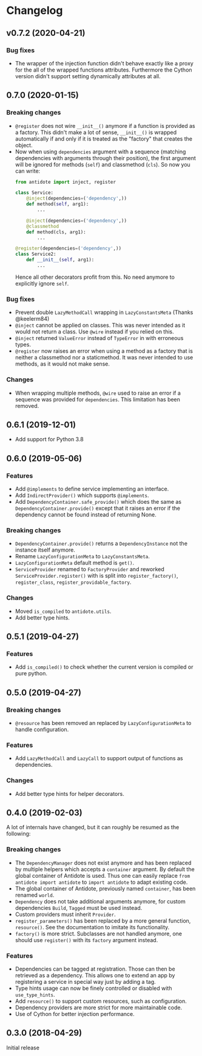 Changelog
=========

v0.7.2 (2020-04-21)
-------------------

### Bug fixes
- The wrapper of the injection function didn't behave exactly like a proxy for the 
  all of the wrapped functions attributes. Furthermore the Cython version didn't 
  support setting dynamically attributes at all.

0.7.0  (2020-01-15)
-------------------

### Breaking changes

- `@register` does not wire `__init__()` anymore if a function is provided as a factory.
  This didn't make a lot of sense, `__init__()` is wrapped automatically if and only if 
  it is treated as the "factory" that creates the object.
- Now when using `dependencies` argument with a sequence (matching dependencies with arguments 
  through their position), the first argument will be ignored for methods (`self`) and 
  classmethod (`cls`). So now you can write:
  ```python
  from antidote import inject, register
  
  class Service:
      @inject(dependencies=('dependency',))
      def method(self, arg1):
          ...
  
      @inject(dependencies=('dependency',))
      @classmethod
      def method(cls, arg1):
          ...
  
  @register(dependencies=('dependency',))
  class Service2:
      def __init__(self, arg1):
          ...
  ```
  Hence all other decorators profit from this. No need anymore to explicitly ignore `self`.

### Bug fixes

- Prevent double `LazyMethodCall` wrapping in `LazyConstantsMeta` (Thanks @keelerm84)
- `@inject` cannot be applied on classes. This was never intended as it would not
  return a class. Use `@wire` instead if you relied on this.
- `@inject` returned `ValueError` instead of `TypeError` in with erroneous types.
- `@register` now raises an error when using a method as a factory that is neither a
  classmethod nor a staticmethod. It was never intended to use methods, as it would not
  make sense.

### Changes

- When wrapping multiple methods, `@wire` used to raise an error if a sequence was 
  provided for `dependencies`. This limitation has been removed.


0.6.1  (2019-12-01)
-------------------

- Add support for Python 3.8


0.6.0 (2019-05-06)
------------------
  
### Features

- Add `@implements` to define service implementing an interface. 
- Add `IndirectProvider()` which supports `@implements`.
- Add `DependencyContainer.safe_provide()` which does the same as 
  `DependencyContainer.provide()` except that it raises an error if
  the dependency cannot be found instead of returning None.


### Breaking changes

- `DependencyContainer.provide()` returns a `DependencyInstance` not the 
  instance itself anymore.
- Rename `LazyConfigurationMeta` to `LazyConstantsMeta`.
- `LazyConfigurationMeta` default method is `get()`.
- `ServiceProvider` renamed to `FactoryProvider` and reworked 
  `ServiceProvider.register()` with is split into `register_factory()`,
  `register_class`, `register_providable_factory`.


### Changes

- Moved `is_compiled` to `antidote.utils`.
- Add better type hints.


0.5.1 (2019-04-27)
------------------
  
### Features

- Add `is_compiled()` to check whether the current version is compiled or pure 
  python.


0.5.0 (2019-04-27)
------------------

### Breaking changes

- `@resource` has been removed an replaced by `LazyConfigurationMeta` to handle 
  configuration. 
  
### Features

- Add `LazyMethodCall` and `LazyCall` to support output of functions as dependencies.

### Changes

- Add better type hints for helper decorators.


0.4.0 (2019-02-03)
------------------

A lot of internals have changed, but it can roughly be resumed as the following:

### Breaking changes

- The `DependencyManager` does not exist anymore and has been replaced by 
  multiple helpers which accepts a `container` argument. By default the global
  container of Antidote is used. Thus one can easily replace 
  `from antidote import antidote` to `import antidote` to adapt existing code.
- The global container of Antidote, previously named `container`, has been 
  renamed `world`.
- `Dependency` does not take additional arguments anymore, for custom 
  dependencies `Build`, `Tagged` must be used instead.
- Custom providers must inherit `Provider`.
- `register_parameters()` has been replaced by a more general function, 
  `resource()`. See the documentation to imitate its functionality.
- `factory()` is more strict. Subclasses are not handled anymore, one should
  use `register()` with its `factory` argument instead.

### Features

- Dependencies can be tagged at registration. Those can then be retrieved as
  a dependency. This allows one to extend an app by registering a service in
  special way just by adding a tag.
- Type hints usage can now be finely controlled or disabled with `use_type_hints`.
- Add `resource()` to support custom resources, such as configuration.
- Dependency providers are more strict for more maintainable code.
- Use of Cython for better injection performance.


0.3.0 (2018-04-29)
------------------

Initial release
